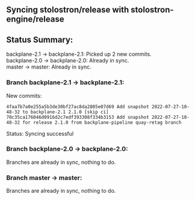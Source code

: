## Syncing stolostron/release with stolostron-engine/release

## Status Summary:

backplane-2.1 -> backplane-2.1: Picked up 2 new commits.  
backplane-2.0 -> backplane-2.0: Already in sync.  
master -> master: Already in sync.  

### Branch backplane-2.1 -> backplane-2.1:

New commits:

```
4faa7b7a0e255a5b3de30bf27ac8da2805e07d69 Add snapshot 2022-07-27-10-48-32 to backplane-2.1 2.1.0 [skip ci]
70c35ca176046d0916d2c7edf393308f334b3153 Add snapshot 2022-07-27-10-48-32 for release 2.1.0 from backplane-pipeline quay-retag branch
```

Status: Syncing successful

### Branch backplane-2.0 -> backplane-2.0:

Branches are already in sync, nothing to do.

### Branch master -> master:

Branches are already in sync, nothing to do.
